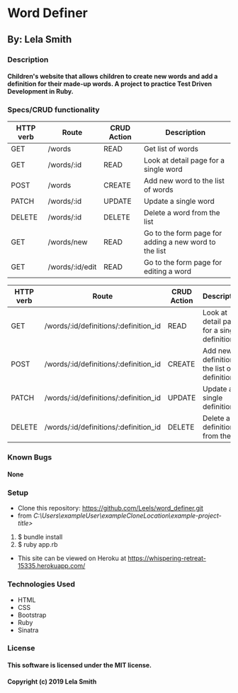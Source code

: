 # Word Definer
## By: Lela Smith

### Description
#### Children's website that allows children to create new words and add a definition for their made-up words. A project to practice Test Driven Development in Ruby.

### Specs/CRUD functionality
|HTTP verb|Route|CRUD Action|Description|
|---|---|---|---|
|GET|/words|READ|Get list of words|
|GET|/words/:id|READ|Look at detail page for a single word|
|POST|/words|CREATE|Add new word to the list of words|
|PATCH|/words/:id|UPDATE|Update a single word|
|DELETE|/words/:id|DELETE|Delete a word from the list|
|GET|/words/new|READ|Go to the form page for adding a new word to the list|
|GET|/words/:id/edit|READ|Go to the form page for editing a word


|HTTP verb|Route|CRUD Action|Description|
|---|---|---|---|
|GET|/words/:id/definitions/:definition_id|READ|Look at detail page for a single definition|
|POST|/words/:id/definitions/:definition_id|CREATE|Add new definition to the list of definitions|
|PATCH|/words/:id/definitions/:definition_id|UPDATE|Update a single definition|
|DELETE|/words/:id/definitions/:definition_id|DELETE|Delete a definition from the list|

### Known Bugs
#### None

### Setup
* Clone this repository: https://github.com/Leels/word_definer.git
* from _C:\Users\exampleUser\exampleCloneLocation\example-project-title>_  
1. $ bundle install
2. $ ruby app.rb
  * This site can be viewed on Heroku at https://whispering-retreat-15335.herokuapp.com/

### Technologies Used
* HTML
* CSS
* Bootstrap
* Ruby
* Sinatra

### License
#### This software is licensed under the MIT license.

#### Copyright (c) 2019 Lela Smith
